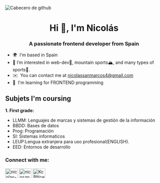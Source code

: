 ![Cabecero de github](https://github.com/Nico475/Nico475/assets/83534863/29202e72-ac65-475e-a0dc-6a8b433d1be6)
<h1 align="center">Hi 👋, I'm Nicolás</h1>
<h3 align="center">A passionate frontend developer from Spain</h3>




- 🌍  I'm based in Spain
- 👀 I’m interested in web-dev🤖, mountain sports🏔, and many types of sports🏈.
- ✉️  You can contact me at [nicolassanmarcos4@gmail.com](mailto:nicolassanmarcos4@gmail.com)
- 🧠  I'm learning for FRONTEND programming
<!-- 🚀  I'm currently working on [MyApp](http://MyApp.com)
- 🖥️  See my portfolio at [My portfolio](http://myportfolio)
- 🤝  I'm open to collaborating on Interesting proyects--->




## Subjets I'm coursing

**1. First grade:**
- LLMM: Lenguajes de marcas y sistemas de gestión de la información
- BBDD: Bases de datos
- Prog: Programación
- SI: Sistemas informaticos
- LEUP:Lengua extranjera para uso profesional(ENGLISH).
- EED: Entornos de desarrollo

<h3 align="left">Connect with me:</h3>
<p align="left">
<a href="https://linkedin.com/in/nicolas-sanmarcos" target="blank"><img align="center" src="https://raw.githubusercontent.com/rahuldkjain/github-profile-readme-generator/master/src/images/icons/Social/linked-in-alt.svg" alt="nicolas-sanmarcos" height="30" width="40" /></a>
<a href="https://instagram.com/nicosanmarcos05" target="blank"><img align="center" src="https://raw.githubusercontent.com/rahuldkjain/github-profile-readme-generator/master/src/images/icons/Social/instagram.svg" alt="nicosanmarcos05" height="30" width="40" /></a>
<a href="https://discord.gg/KcBNceTR5Y" target="blank"><img align="center" src="https://raw.githubusercontent.com/rahuldkjain/github-profile-readme-generator/master/src/images/icons/Social/discord.svg" alt="KcBNceTR5Y" height="30" width="40" /></a>
</p>
<!--### Backend & Programming
 

[![My Skills](https://skillicons.dev/icons?i=java)](https://skillicons.dev)


### Frontend

[![My Skills](https://skillicons.dev/icons?i=html,css)](https://skillicons.dev)

</span>
<span width="45%">

